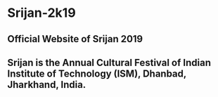 # Srijan-2k19

## Official Website of Srijan 2019

## Srijan is the Annual Cultural Festival of Indian Institute of Technology (ISM), Dhanbad, Jharkhand, India.

